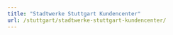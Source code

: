 ```yaml
---
title: "Stadtwerke Stuttgart Kundencenter"
url: /stuttgart/stadtwerke-stuttgart-kundencenter/
---
```

